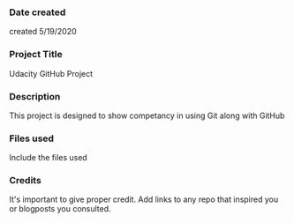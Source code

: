 ### Date created
created 5/19/2020

### Project Title
Udacity GitHub Project

### Description
This project is designed to show competancy in using Git along with GitHub

### Files used
Include the files used

### Credits
It's important to give proper credit. Add links to any repo that inspired you or blogposts you consulted.

